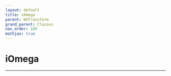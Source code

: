 ```yaml
---
layout: default
title: iOmega
parent: WVTransform
grand_parent: Classes
nav_order: 105
mathjax: true
---
```


#  iOmega




---

